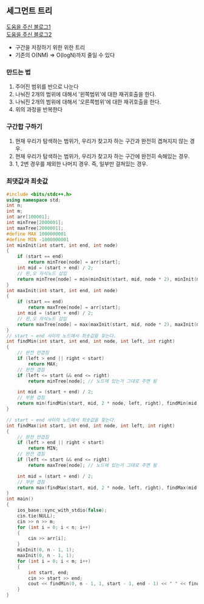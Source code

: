## 세그먼트 트리

[도움을 주신 블로그1](https://yabmoons.tistory.com/431)  
[도움을 주신 블로그2](https://www.acmicpc.net/blog/view/9)

- 구간을 저장하기 위한 위한 트리
- 기존의 O(NM) => O(logN)까지 줄일 수 있다

### 만드는 법

1. 주어진 범위를 반으로 나눈다
2. 나눠진 2개의 범위에 대해서 '왼쪽범위'에 대한 재귀호출을 한다.
3. 나눠진 2개의 범위에 대해서 '오른쪽범위'에 대한 재귀호출을 한다.
4. 위의 과정을 반복한다

### 구간합 구하기

1. 현재 우리가 탐색하는 범위가, 우리가 찾고자 하는 구간과 완전히 겹쳐지지 않는 경우.
2. 현재 우리가 탐색하는 범위가, 우리가 찾고자 하는 구간에 완전히 속해있는 경우.
3. 1, 2번 경우를 제외한 나머지 경우. 즉, 일부만 걸쳐있는 경우.

### 최댓값과 최솟값

```cpp
#include <bits/stdc++.h>
using namespace std;
int n;
int m;
int arr[100001];
int minTree[2000001];
int maxTree[2000001];
#define MAX 1000000001
#define MIN -1000000001
int minInit(int start, int end, int node)
{
    if (start == end)
        return minTree[node] = arr[start];
    int mid = (start + end) / 2;
    // 왼,오 자식노드 삽입
    return minTree[node] = min(minInit(start, mid, node * 2), minInit(mid + 1, end, node * 2 + 1));
}
int maxInit(int start, int end, int node)
{
    if (start == end)
        return maxTree[node] = arr[start];
    int mid = (start + end) / 2;
    // 왼,오 자식노드 삽입
    return maxTree[node] = max(maxInit(start, mid, node * 2), maxInit(mid + 1, end, node * 2 + 1));
}
// start ~ end 사이의 노드에서 최솟값을 찾는다.
int findMin(int start, int end, int node, int left, int right)
{
    // 완전 안겹침
    if (left > end || right < start)
        return MAX;
    // 완전 겹침
    if (left <= start && end <= right)
        return minTree[node]; // 노드에 있는거 그대로 주면 됨

    int mid = (start + end) / 2;
    // 부분 겹침
    return min(findMin(start, mid, 2 * node, left, right), findMin(mid + 1, end, 2 * node + 1, left, right));
}

// start ~ end 사이의 노드에서 최솟값을 찾는다.
int findMax(int start, int end, int node, int left, int right)
{
    // 완전 안겹침
    if (left > end || right < start)
        return MIN;
    // 완전 겹침
    if (left <= start && end <= right)
        return maxTree[node]; // 노드에 있는거 그대로 주면 됨

    int mid = (start + end) / 2;
    // 부분 겹침
    return max(findMax(start, mid, 2 * node, left, right), findMax(mid + 1, end, 2 * node + 1, left, right));
}
int main()
{
    ios_base::sync_with_stdio(false);
    cin.tie(NULL);
    cin >> n >> m;
    for (int i = 0; i < n; i++)
    {
        cin >> arr[i];
    }
    minInit(0, n - 1, 1);
    maxInit(0, n - 1, 1);
    for (int i = 0; i < m; i++)
    {
        int start, end;
        cin >> start >> end;
        cout << findMin(0, n - 1, 1, start - 1, end - 1) << " " << findMax(0, n - 1, 1, start - 1, end - 1) << "\n";
    }
}
```
